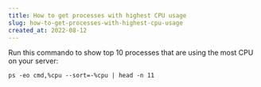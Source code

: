 ```yaml
---
title: How to get processes with highest CPU usage
slug: how-to-get-processes-with-highest-cpu-usage
created_at: 2022-08-12
---
```


Run this commando to show top 10 processes that are using the most CPU on your server:

`ps -eo cmd,%cpu --sort=-%cpu | head -n 11`
